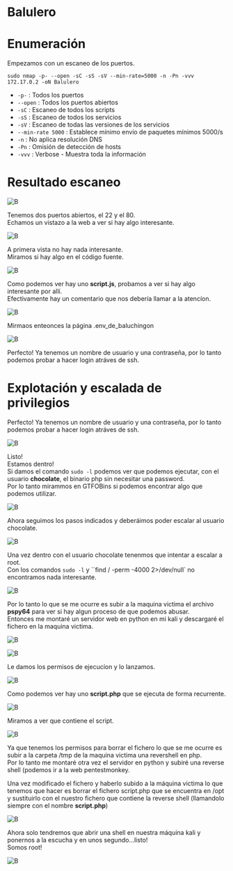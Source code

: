 # Balulero

# Enumeración

Empezamos con un escaneo de los puertos.

`sudo nmap -p- --open -sC -sS -sV --min-rate=5000 -n -Pn -vvv 172.17.0.2 -oN Balulero`  

- `-p-` : Todos los puertos
- `--open` : Todos los puertos abiertos
- `-sC` : Escaneo de todos los scripts
- `-sS` : Escaneo de todos los servicios
- `-sV` : Escaneo de todas las versiones de los servicios
- `--min-rate 5000` : Establece mínimo envío de paquetes mínimos 5000/s
- `-n` : No aplica resolución DNS
- `-Pn` : Omisión de detección de hosts
- `-vvv` : Verbose - Muestra toda la información

# Resultado escaneo  

![B](https://github.com/giustiand/DockerLabs-Writeups/blob/main/F%C3%A1cil/images/balulero/B_1.jpg)   

Tenemos dos puertos abiertos, el 22 y el 80.  
Echamos un vistazo a la web a ver si hay algo interesante.   

![B](https://github.com/giustiand/DockerLabs-Writeups/blob/main/F%C3%A1cil/images/balulero/B_2.jpg)    

A primera vista no hay nada interesante.  
Miramos si hay algo en el código fuente.  

![B](https://github.com/giustiand/DockerLabs-Writeups/blob/main/F%C3%A1cil/images/balulero/B_3.jpg)   

Como podemos ver hay uno **script.js**, probamos a ver si hay algo interesante por allí.   
Efectivamente hay un comentario que nos debería llamar a la atencíon.  

![B](https://github.com/giustiand/DockerLabs-Writeups/blob/main/F%C3%A1cil/images/balulero/B_4.jpg)    

Mirmaos enteonces la página .env_de_baluchingon  

![B](https://github.com/giustiand/DockerLabs-Writeups/blob/main/F%C3%A1cil/images/balulero/B_5.jpg)      

Perfecto! 
Ya tenemos un nombre de usuario y una contraseña, por lo tanto podemos probar a hacer login atráves de ssh.  

# Explotación y escalada de privilegios  

Perfecto! 
Ya tenemos un nombre de usuario y una contraseña, por lo tanto podemos probar a hacer login atráves de ssh.  

![B](https://github.com/giustiand/DockerLabs-Writeups/blob/main/F%C3%A1cil/images/balulero/B_6.jpg)   

Listo!  
Estamos dentro!   
Si damos el comando `sudo -l` podemos ver que podemos ejecutar, con el usuario **chocolate**, el binario php sin necesitar una password.  
Por lo tanto mirammos en GTFOBins si podemos encontrar algo que podemos utilizar.  

![B](https://github.com/giustiand/DockerLabs-Writeups/blob/main/F%C3%A1cil/images/balulero/B_7.jpg)    

Ahora seguimos los pasos indicados y deberáimos poder escalar al usuario chocolate.  

![B](https://github.com/giustiand/DockerLabs-Writeups/blob/main/F%C3%A1cil/images/balulero/B_8.jpg)      

Una vez dentro con el usuario chocolate tenenmos que intentar a escalar a root.  
Con los comandos `sudo -l` y ``find / -perm -4000 2>/dev/null` no encontramos nada interesante.  

![B](https://github.com/giustiand/DockerLabs-Writeups/blob/main/F%C3%A1cil/images/balulero/B_9.jpg)   

Por lo tanto lo que se me ocurre es subir a la maquina victima el archivo **pspy64** para ver si hay algun proceso de que podemos abusar.  
Entonces me montaré un servidor web en python en mi kali y descargaré el fichero en la maquina victima.  

![B](https://github.com/giustiand/DockerLabs-Writeups/blob/main/F%C3%A1cil/images/balulero/B_10.jpg)     

![B](https://github.com/giustiand/DockerLabs-Writeups/blob/main/F%C3%A1cil/images/balulero/B_11.jpg)     

Le damos los permisos de ejecucíon y lo lanzamos.  

![B](https://github.com/giustiand/DockerLabs-Writeups/blob/main/F%C3%A1cil/images/balulero/B_12.jpg)    

Como podemos ver hay uno **script.php** que se ejecuta de forma recurrente.  

![B](https://github.com/giustiand/DockerLabs-Writeups/blob/main/F%C3%A1cil/images/balulero/B_13.jpg)   

Miramos a ver que contiene el script.   

![B](https://github.com/giustiand/DockerLabs-Writeups/blob/main/F%C3%A1cil/images/balulero/B_14.jpg)     

Ya que tenemos los permisos para borrar el fichero lo que se me ocurre es subir a la carpeta /tmp de la maquina victima una revershell en php.  
Por lo tanto me montaré otra vez el servidor en python y subiré una reverse shell (podemos ir a la web pentestmonkey.  

Una vez modificado el fichero y haberlo subido a la máquina victima lo que tenemos que hacer es borrar el fichero script.php que se encuentra en /opt y sustituirlo con el nuestro fichero que contiene la reverse shell (llamandolo siempre con el nombre **script.php**)  

![B](https://github.com/giustiand/DockerLabs-Writeups/blob/main/F%C3%A1cil/images/balulero/B_15.jpg)       

Ahora solo tendremos que abrir una shell en nuestra máquina kali y ponernos a la escucha y en unos segundo...listo!  
Somos root!  

![B](https://github.com/giustiand/DockerLabs-Writeups/blob/main/F%C3%A1cil/images/balulero/B_16.jpg)         







